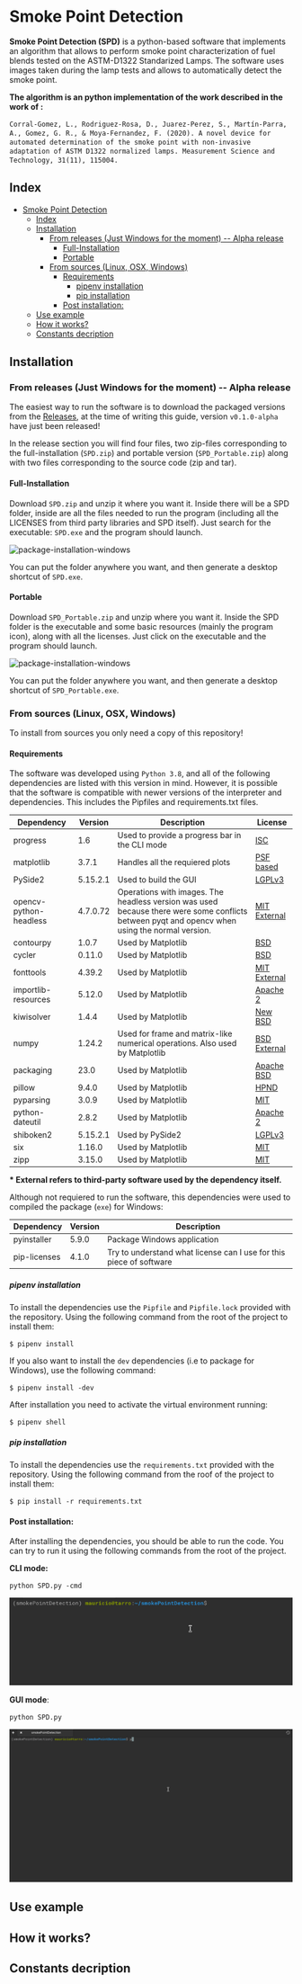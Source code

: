# Smoke Point Detection

**Smoke Point Detection (SPD)** is a python-based software that implements an algorithm that allows to perform smoke point characterization of fuel blends tested on the ASTM-D1322 Standarized Lamps. The software uses images taken during the lamp tests and allows to automatically detect the smoke point. 

**The algorithm is an python implementation of the work described in the work of :** 

```
Corral-Gomez, L., Rodriguez-Rosa, D., Juarez-Perez, S., Martín-Parra, A., Gomez, G. R., & Moya-Fernandez, F. (2020). A novel device for automated determination of the smoke point with non-invasive adaptation of ASTM D1322 normalized lamps. Measurement Science and Technology, 31(11), 115004.
```


## Index

- [Smoke Point Detection](#smoke-point-detection)
  - [Index](#index)
  - [Installation](#installation)
    - [From releases (Just Windows for the moment) -- Alpha release](#from-releases-just-windows-for-the-moment----alpha-release)
      - [Full-Installation](#full-installation)
      - [Portable](#portable)
    - [From sources (Linux, OSX, Windows)](#from-sources-linux-osx-windows)
      - [Requirements](#requirements)
        - [pipenv installation](#pipenv-installation)
        - [pip installation](#pip-installation)
      - [Post installation:](#post-installation)
  - [Use example](#use-example)
  - [How it works?](#how-it-works)
  - [Constants decription](#constants-decription)



## Installation

### From releases (Just Windows for the moment) -- Alpha release

The easiest way to run the software is to download the packaged versions from the [Releases](https://github.com/Wauro21/smokePointDetection/releases), at the time of writing this guide, version `v0.1.0-alpha` have just been released!

In the release section you will find four files, two zip-files corresponding to the full-installation (`SPD.zip`) and portable version (`SPD_Portable.zip`) along with two files corresponding to the source code (zip and tar). 

#### Full-Installation

Download `SPD.zip` and unzip it where you want it. Inside there will be a SPD folder, inside are all the files needed to run the program (including all the LICENSES from third party libraries and SPD itself). Just search for the executable: `SPD.exe` and the program should launch.

![package-installation-windows](rsrcs/github-gifs/package_install_windows.gif)

You can put the folder anywhere you want, and then generate a desktop shortcut of `SPD.exe`. 


#### Portable

Download `SPD_Portable.zip` and unzip where you want it. Inside the SPD folder is the executable and some basic resources (mainly the program icon), along with all the licenses. Just click on the executable and the program should launch.


![package-installation-windows](rsrcs/github-gifs/portable_install_windows.gif )

You can put the folder anywhere you want, and then generate a desktop shortcut of `SPD_Portable.exe`. 




### From sources (Linux, OSX, Windows)

To install from sources you only need a copy of this repository!

#### Requirements

The software was developed using `Python 3.8`, and all of the following dependencies are listed with this version in mind. However, it is possible that the software is compatible with newer versions of the interpreter and dependencies. This includes the Pipfiles and requirements.txt files.


| **Dependency** | **Version** | **Description** | **License**|
|----------------|-------------|-----------------|------------|
| progress | 1.6 | Used to provide a progress bar in the CLI mode | [ISC](https://github.com/verigak/progress/blob/master/LICENSE)
| matplotlib | 3.7.1 | Handles all the requiered plots | [PSF based](https://github.com/matplotlib/matplotlib/blob/main/LICENSE/LICENSE)
| PySide2 | 5.15.2.1 | Used to build the GUI | [LGPLv3](https://www.gnu.org/licenses/lgpl-3.0.en.html)|
| opencv-python-headless | 4.7.0.72 | Operations with images. The headless version was used because there were some conflicts between pyqt and opencv when using the normal version.| [MIT](https://github.com/opencv/opencv-python/blob/4.x/LICENSE.txt) [External](https://github.com/opencv/opencv-python/blob/4.x/LICENSE-3RD-PARTY.txt)|
| contourpy | 1.0.7 | Used by Matplotlib | [BSD](https://github.com/contourpy/contourpy/blob/main/LICENSE) | 
| cycler | 0.11.0 | Used by Matplotlib | [BSD](https://github.com/matplotlib/cycler/blob/main/LICENSE) | 
| fonttools | 4.39.2 | Used by Matplotlib | [MIT](https://github.com/fonttools/fonttools/blob/main/LICENSE)  [External](https://github.com/fonttools/fonttools/blob/main/LICENSE.external) | 
| importlib-resources | 5.12.0 | Used by Matplotlib | [Apache 2](https://github.com/python/importlib_resources/blob/main/LICENSE) |
| kiwisolver | 1.4.4 | Used by Matplotlib | [New BSD](https://github.com/nucleic/kiwi/blob/main/LICENSE) |
| numpy | 1.24.2 | Used for frame and matrix-like numerical operations. Also used by Matplotlib | [BSD](https://github.com/numpy/numpy/blob/main/LICENSE.txt) [External](https://github.com/numpy/numpy/blob/main/LICENSES_bundled.txt) | 
| packaging | 23.0 | Used by Matplotlib | [Apache](https://github.com/pypa/packaging/blob/main/LICENSE.APACHE) [BSD](https://github.com/pypa/packaging/blob/main/LICENSE.BSD) |
| pillow | 9.4.0 | Used by Matplotlib | [HPND](https://github.com/python-pillow/Pillow/blob/main/LICENSE) | 
| pyparsing | 3.0.9 | Used by Matplotlib | [MIT](https://github.com/pyparsing/pyparsing/blob/master/LICENSE) |
| python-dateutil | 2.8.2 | Used by Matplotlib | [Apache 2](https://github.com/dateutil/dateutil/blob/master/LICENSE) |
| shiboken2 | 5.15.2.1 | Used by PySide2 | [LGPLv3](https://www.gnu.org/licenses/lgpl-3.0.en.html) |
| six | 1.16.0 | Used by Matplotlib | [MIT](https://github.com/benjaminp/six/blob/master/LICENSE) |
| zipp | 3.15.0 | Used by Matplotlib | [MIT](https://github.com/jaraco/zipp/blob/main/LICENSE) |





**\* External refers to third-party software used by the dependency itself.**

Although not requiered to run the software, this dependencies were used to compiled the package (`exe`) for Windows:

| **Dependency** | **Version** | **Description** |
|----------------|-------------|-----------------|
| pyinstaller | 5.9.0 | Package Windows application |
| pip-licenses | 4.1.0 | Try to understand what license can I use for this piece of software|


##### pipenv installation

To install the dependencies use the `Pipfile` and `Pipfile.lock` provided with the repository. Using the following command from the root of the project to install them:

```[bash]
$ pipenv install 
```

If you also want to install the `dev` dependencies (i.e to package for Windows), use the following command:

```
$ pipenv install -dev
```

After installation you need to activate the virtual environment running:

```[bash]
$ pipenv shell
```

##### pip installation

To install the dependencies use the `requirements.txt` provided with the repository. Using the following command from the roof of the project to install them: 

```[bash]
$ pip install -r requirements.txt
```

#### Post installation:

After installing the dependencies, you should be able to run the code. You can try to run it using the following commands from the root of the project.

**CLI mode:**

```[bash]
python SPD.py -cmd
```
![Cli-Success](rsrcs/github-gifs/cli_success_launch.gif)

**GUI mode**:
```[bash]
python SPD.py
```

![Gui-Success](rsrcs/github-gifs/gui_success_launch.gif)


## Use example

## How it works?

## Constants decription